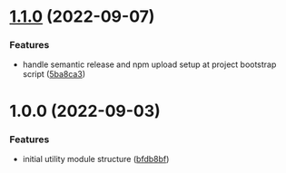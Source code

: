 # [1.1.0](https://github.com/edwardramirez31/micro-frontend-utility-module/compare/v1.0.0...v1.1.0) (2022-09-07)


### Features

* handle semantic release and npm upload setup at project bootstrap script ([5ba8ca3](https://github.com/edwardramirez31/micro-frontend-utility-module/commit/5ba8ca3d81c8f79d1055242d4e040cd68acdb28a))

# 1.0.0 (2022-09-03)


### Features

* initial utility module structure ([bfdb8bf](https://github.com/edwardramirez31/micro-frontend-utility-module/commit/bfdb8bf4229fae1b9b3ae7bea7710a8e0ffb5c85))
